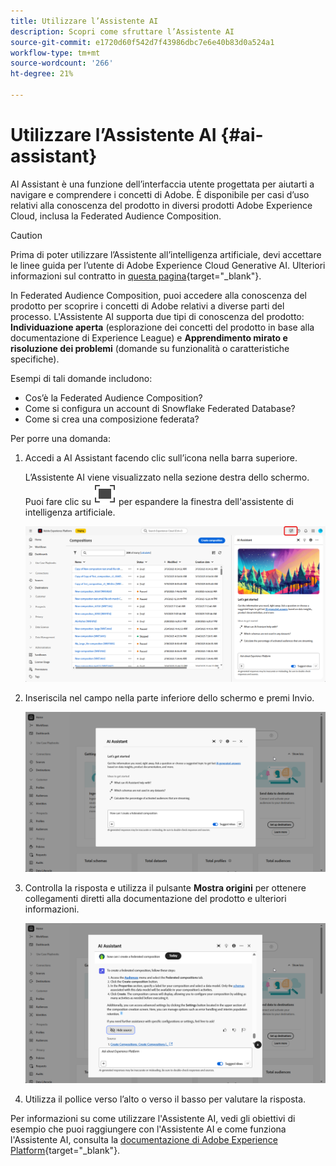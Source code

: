 ```yaml
---
title: Utilizzare l’Assistente AI
description: Scopri come sfruttare l’Assistente AI
source-git-commit: e1720d60f542d7f43986dbc7e6e40b83d0a524a1
workflow-type: tm+mt
source-wordcount: '266'
ht-degree: 21%

---
```


# Utilizzare l’Assistente AI {#ai-assistant}

AI Assistant è una funzione dell’interfaccia utente progettata per aiutarti a navigare e comprendere i concetti di Adobe. È disponibile per casi d’uso relativi alla conoscenza del prodotto in diversi prodotti Adobe Experience Cloud, inclusa la Federated Audience Composition.

>[!CAUTION]
>
>Prima di poter utilizzare l’Assistente all’intelligenza artificiale, devi accettare le linee guida per l’utente di Adobe Experience Cloud Generative AI. Ulteriori informazioni sul contratto in [questa pagina](https://experienceleague.adobe.com/it/docs/experience-platform/ai-assistant/home){target="_blank"}.

In Federated Audience Composition, puoi accedere alla conoscenza del prodotto per scoprire i concetti di Adobe relativi a diverse parti del processo. L&#39;Assistente AI supporta due tipi di conoscenza del prodotto: **Individuazione aperta** (esplorazione dei concetti del prodotto in base alla documentazione di Experience League) e **Apprendimento mirato e risoluzione dei problemi** (domande su funzionalità o caratteristiche specifiche).

Esempi di tali domande includono:

* Cos’è la Federated Audience Composition?
* Come si configura un account di Snowflake Federated Database?
* Come si crea una composizione federata?

Per porre una domanda:

1. Accedi a AI Assistant facendo clic sull’icona nella barra superiore.

   L’Assistente AI viene visualizzato nella sezione destra dello schermo. Puoi fare clic su ![Testo alternativo immagine immersione](assets/do-not-localize/Smock_FullScreen_18_N.svg "Espandi") per espandere la finestra dell&#39;assistente di intelligenza artificiale.

   ![](assets/do-not-localize/ai-assistant-open.png)

1. Inseriscila nel campo nella parte inferiore dello schermo e premi Invio.

   ![](assets/do-not-localize/ai-assistant-ask.png)

1. Controlla la risposta e utilizza il pulsante **Mostra origini** per ottenere collegamenti diretti alla documentazione del prodotto e ulteriori informazioni.

   ![](assets/do-not-localize/ai-assistant-answer.png)

1. Utilizza il pollice verso l’alto o verso il basso per valutare la risposta.

Per informazioni su come utilizzare l&#39;Assistente AI, vedi gli obiettivi di esempio che puoi raggiungere con l&#39;Assistente AI e come funziona l&#39;Assistente AI, consulta la [documentazione di Adobe Experience Platform](https://experienceleague.adobe.com/it/docs/experience-platform/ai-assistant/home){target="_blank"}.
